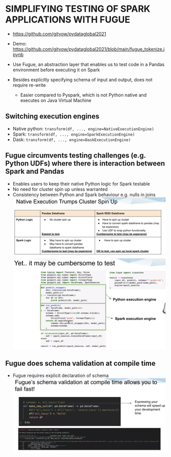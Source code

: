 # SIMPLIFYING TESTING OF SPARK APPLICATIONS WITH FUGUE

* https://github.com/gityow/pydataglobal2021
* Demo: https://github.com/gityow/pydataglobal2021/blob/main/fugue_tokenize.ipynb

* Use Fugue, an abstraction layer that enables us to test code in a Pandas environment before executing it on Spark
* Besides explicitly specifying schema of input and output, does not require re-write
    * Easier compared to Pyspark, which is not Python native and executes on Java Virtual Machine

## Switching execution engines
* Native python: `transform(df, ..., engine=NativeExecutionEngine)`
* Spark: `transform(df, ..., engine=SparkExecutionEngine)`
* Dask: `transform(df, ..., engine=DaskExecutionEngine)`

## Fugue circumvents testing challenges (e.g. Python UDFs) where there is interaction between Spark and Pandas
* Enables users to keep their native Python logic for Spark testable
* No need for cluster spin up unless warranted
* Consistency between Python and Spark behaviour e.g. nulls in joins
![](2021-11-03-17-12-21.png)
![](2021-11-03-17-17-23.png)

## Fugue does schema validation at compile time
* Fugue requires explicit declaration of schema
![](2021-11-03-17-20-57.png) 
